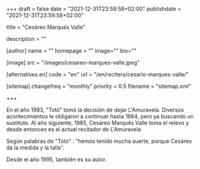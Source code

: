 +++
draft = false
date = "2021-12-31T23:59:58+02:00"
publishdate = "2021-12-31T23:59:58+02:00"

title = "Cesáreo Marqués Valle"

description = ""

[author]
    name = ""
    homepage = ""
    image=""
    bio=""

[image]
    src = "/images/cesareo-marques-valle.jpeg"

[alternatives.en]
    code = "en"
    url = "/en/reciters/cesario-marques-valle/"

[sitemap]
  changefreq = "monthly"
  priority = 0.5
  filename = "sitemap.xml"

+++

En el año 1983, "Totó" tomó la decisión de dejar L'Amuravela. Diversos acontecimientos le obligaron a continuar hasta 1984, pero ya buscando un sustituto.
Al año siguiente, 1985, Cesáreo Marqués Valle toma el relevo y desde entonces es el actual recitador de L'Amuravela.

Según palabras de "Totó" : "hemos tenido mucha suerte, porque Cesáreo da la medida y la talla".

Desde el año 1995, también es su autor.
